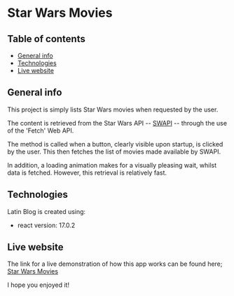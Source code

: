 # Star Wars Movies

## Table of contents
* [General info](#general-info)
* [Technologies](#technologies)
* [Live website](#live-website)

## General info
This project is simply lists Star Wars movies when requested by the user.

The content is retrieved from the Star Wars API -- [SWAPI](https://swapi.dev/api/films/) -- through the use of the 'Fetch' Web API. 

The method is called when a button, clearly visible upon startup, is clicked by the user. This then fetches the list of movies made available by SWAPI.

In addition, a loading animation makes for a visually pleasing wait, whilst data is fetched. However, this retrieval is relatively fast.

	
## Technologies
Latin Blog is created using:
* react version: 17.0.2

## Live website
The link for a live demonstration of how this app works can be found here; 
[Star Wars Movies](https://commit-kyle.github.io/Star-Wars--movies-list/)

I hope you enjoyed it!
